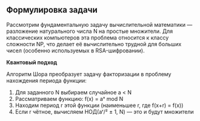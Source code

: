 ## Формулировка задачи

Рассмотрим фундаментальную задачу вычислительной математики — разложение натурального числа N на простые множители. Для классических компьютеров эта проблема относится к классу сложности NP, что делает её вычислительно трудной для больших чисел (особенно используемых в RSA-шифровании).

**Квантовый подход**

Алгоритм Шора преобразует задачу факторизации в проблему нахождения периода функции:

1. Для заданного N выбираем случайное a < N
2. Рассматриваем функцию: f(x) = aˣ mod N
3. Находим период r этой функции (наименьшее r, где f(x+r) = f(x))
4. Если r чётное, вычисляем НОД(aʳ/² ± 1, N) — это и будут множители
